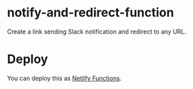 # notify-and-redirect-function

Create a link sending Slack notification and redirect to any URL.

# Deploy

You can deploy this as [Netlify Functions](https://www.netlify.com/products/functions/).
